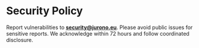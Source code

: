 # Security Policy
Report vulnerabilities to **security@jurono.eu**. Please avoid public issues for sensitive reports.
We acknowledge within 72 hours and follow coordinated disclosure.